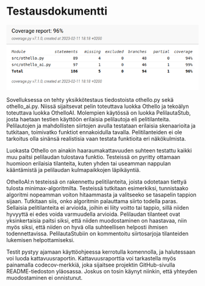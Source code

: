 # Testausdokumentti

![Kattavuusraportti](kattavuusraportti.png)

Sovelluksessa on tehty yksikkötestaus tiedostoista othello.py sekä othello_ai.py.
Niissä sijaitsevat pelin toteuttava luokka Othello ja tekoälyn toteuttava luokka OthelloAI.
Molempien käytössä on luokka PelilautaStub, josta haetaan testien käyttöön erilaisia pelilautoja eli pelitilanteita.
Pelilautojen ja mahdollisten siirtojen avulla testataan erilaisia skenaarioita
ja tutkitaan, toimivatko funktiot ennakoidulla tavalla.
Pelitilanteiden ei ole tarkoitus olla sinänsä realistisia vaan testata funktioita eri näkökulmista.

Luokasta Othello on ainakin haaraumakattavuuden suhteen testattu kaikki muu paitsi pelilaudan tulostava funktio.
Testeissä on pyritty ottamaan huomioon erilaisia tilanteita, kuten
yhden tai useamman nappulan kääntämistä ja pelilaudan kulmapaikkojen läpikäyntiä.

OthelloAI:n testeissä on rakennettu pelitilanteita, joista odotetaan tiettyä tulosta minimax-algoritmilta.
Testeissä tutkitaan esimerkiksi, tunnistaako algoritmi nopeamman voiton hitaammasta
ja valitseeko se tasapelin tappion sijaan. Tutkitaan siis, onko algoritmin palauttama siirto todella paras.
Sellaisia pelitilanteita ei arvioida, joihin ei liity voitto tai tappio,
sillä niiden hyvyyttä ei edes voida varmuudella arvioida.
Pelilaudan tilanteet ovat yksinkertaisia paitsi siksi, että niiden muodostaminen on haastavaa,
niin myös siksi, että niiden on hyvä olla suhteellisen helposti ihmisen todennettavissa.
PelilautaStubiin on kommentoitu siirtosarjoja tilanteiden lukemisen helpottamiseksi.

Testit pystyy ajamaan käyttöohjeessa kerrotulla komennolla, ja halutessaan voi luoda kattavuusraportin.
Kattavuusraporttia voi tarkastella myös painamalla codecov-merkkiä,
joka sijaitsee projektin GitHub-sivulla README-tiedoston yläosassa.
Joskus on tosin käynyt niinkin, että yhteyden muodostaminen ei onnistunut. 

